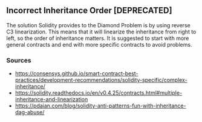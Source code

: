 ## Incorrect Inheritance Order [DEPRECATED]

The solution Solidity provides to the Diamond Problem is by using reverse C3 linearization. This means that it will linearize the inheritance from right to left, so the order of inheritance matters. It is suggested to start with more general contracts and end with more specific contracts to avoid problems.

### Sources

- https://consensys.github.io/smart-contract-best-practices/development-recommendations/solidity-specific/complex-inheritance/
- https://solidity.readthedocs.io/en/v0.4.25/contracts.html#multiple-inheritance-and-linearization
- https://pdaian.com/blog/solidity-anti-patterns-fun-with-inheritance-dag-abuse/

